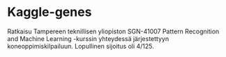 # Kaggle-genes
Ratkaisu Tampereen teknillisen yliopiston SGN-41007 Pattern Recognition and Machine Learning -kurssin yhteydessä järjestettyyn koneoppimiskilpailuun. Lopullinen sijoitus oli 4/125.
